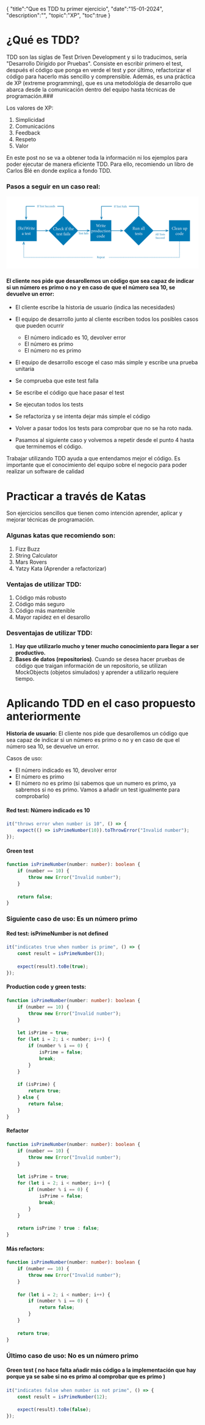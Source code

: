 {
  "title":"Que es TDD tu primer ejercicio", 
  "date":"15-01-2024",
  "description":"",
  "topic":"XP",
  "toc":true
}


# ¿Qué es TDD?

TDD son las siglas de Test Driven Development y si lo traducimos, sería "Desarrollo Dirigido por Pruebas". Consiste en escribir primero el test, después el código que ponga en verde el test y por último, refactorizar el código para hacerlo más sencillo y comprensible. Además, es una práctica de XP (extreme programming), que es una metodológia de desarrollo que abarca desde la comunicación dentro del equipo hasta técnicas de programación.###

Los valores de XP:
1. Simplicidad
2. Comunicacións
3. Feedback
4. Respeto
5. Valor

En este post no se va a obtener toda la información ni los ejemplos para poder ejecutar de manera eficiente TDD. Para ello, recomiendo un libro de Carlos Blé en donde explica a fondo TDD.

### Pasos a seguir en un caso real:

![Stages of TDD](../BlogImages/tdd-stages.png)

#### El cliente nos pide que desarollemos un código que sea capaz de indicar si un número es primo o no y en caso de que el número sea 10, se devuelve un error:

- El cliente escribe la historia de usuario (indica las necesidades)

- El equipo de desarrollo junto al cliente escriben todos los posibles casos que pueden ocurrir
  - El número indicado es 10, devolver error
  - El número es primo
  - El número no es primo

- El equipo de desarrollo escoge el caso más simple y escribe una prueba unitaria

- Se comprueba que este test falla

- Se escribe el código que hace pasar el test

- Se ejecutan todos los tests

- Se refactoriza y se intenta dejar más simple el código

- Volver a pasar todos los tests para comprobar que no se ha roto nada.

- Pasamos al siguiente caso y volvemos a repetir desde el punto 4 hasta que terminemos el código.



Trabajar utilizando TDD ayuda a que entendamos mejor el código. Es importante que el conocimiento del equipo sobre el negocio para poder realizar un software de calidad

# Practicar a través de Katas

Son ejercicios sencillos que tienen como intención aprender, aplicar y mejorar técnicas de programación.

### Algunas katas que recomiendo son:
1. Fizz Buzz
2. String Calculator
3. Mars Rovers
4. Yatzy Kata (Aprender a refactorizar)

### Ventajas de utilizar TDD:
1. Código más robusto
2. Código más seguro
3. Código más mantenible
4. Mayor rapidez en el desarollo

### Desventajas de utilizar TDD:
1. **Hay que utilizarlo mucho y tener mucho conocimiento para llegar a ser productivo.**
2. **Bases de datos (repositorios)**. Cuando se desea hacer pruebas de código que traigan información de un repositorio, se utilizan MockObjects (objetos simulados) y aprender a utilizarlo requiere tiempo.  


# Aplicando TDD en el caso propuesto anteriormente

**Historia de usuario**: El cliente nos pide que desarollemos un código que sea capaz de indicar si un número es primo o no y en caso de que el número sea 10, se devuelve un error.

Casos de uso:   
  - El número indicado es 10, devolver error
  - El número es primo
  - El número no es primo (si sabemos que un numero es primo, ya sabremos si no es primo. Vamos a añadir un test igualmente para comprobarlo)


#### Red test: Número indicado es 10
``` typescript
it("throws error when number is 10", () => {
    expect(() => isPrimeNumber(10)).toThrowError("Invalid number");
});
```

#### Green test
``` typescript
function isPrimeNumber(number: number): boolean {
    if (number == 10) {
        throw new Error("Invalid number");
    }
    
    return false;
}
```

### Siguiente caso de uso: Es un número primo

#### Red test: isPrimeNumber is not defined
``` typescript
it("indicates true when number is prime", () => {
    const result = isPrimeNumber(3);

    expect(result).toBe(true);
});
```

#### Production code y green tests: 

``` typescript
function isPrimeNumber(number: number): boolean {
    if (number == 10) {
        throw new Error("Invalid number");
    }

    let isPrime = true;
    for (let i = 2; i < number; i++) {
        if (number % i == 0) {
            isPrime = false;
            break;
        }
    }

    if (isPrime) {
        return true;
    } else {
        return false;
    }
}
```

#### Refactor
``` typescript
function isPrimeNumber(number: number): boolean {
    if (number == 10) {
        throw new Error("Invalid number");
    }

    let isPrime = true;
    for (let i = 2; i < number; i++) {
        if (number % i == 0) {
            isPrime = false;
            break;
        }
    }

    return isPrime ? true : false;
}
```

#### Más refactors: 
``` typescript
function isPrimeNumber(number: number): boolean {
    if (number == 10) {
        throw new Error("Invalid number");
    }

    for (let i = 2; i < number; i++) {
        if (number % i == 0) {
            return false;
        }
    }

    return true;
}
```

### Último caso de uso: No es un número primo

#### Green test ( no hace falta añadir más código a la implementación que hay porque ya se sabe si no es primo al comprobar que es primo )
``` typescript
it("indicates false when number is not prime", () => {
    const result = isPrimeNumber(12);

    expect(result).toBe(false);
});
```